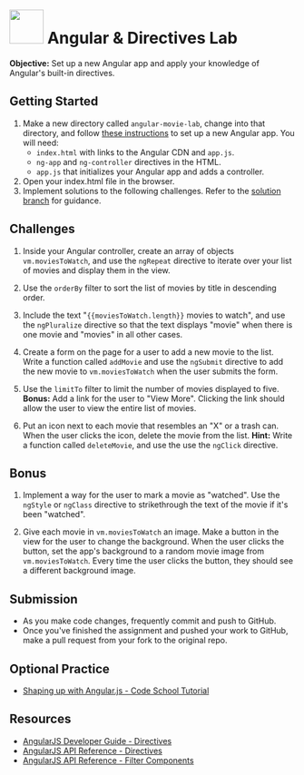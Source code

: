 # <img src="https://cloud.githubusercontent.com/assets/7833470/10899314/63829980-8188-11e5-8cdd-4ded5bcb6e36.png" height="60"> Angular & Directives Lab

**Objective:** Set up a new Angular app and apply your knowledge of Angular's built-in directives.

## Getting Started

1. Make a new directory called `angular-movie-lab`, change into that directory, and follow [these instructions](https://github.com/SF-WDI-LABS/intro-angular#setting-up-an-angular-app) to set up a new Angular app. You will need:
	* `index.html` with links to the Angular CDN and `app.js`.
	* `ng-app` and `ng-controller` directives in the HTML.
	* `app.js` that initializes your Angular app and adds a controller.
3. Open your index.html file in the browser.
4. Implement solutions to the following challenges. Refer to the [solution branch](https://github.com/SF-WDI-LABS/intro-angular-lab/tree/solution) for guidance.

## Challenges

1. Inside your Angular controller, create an array of objects `vm.moviesToWatch`, and use the `ngRepeat` directive to iterate over your list of movies and display them in the view.

2. Use the `orderBy` filter to sort the list of movies by title in descending order.

3. Include the text "`{{moviesToWatch.length}}` movies to watch", and use the `ngPluralize` directive so that the text displays "movie" when there is one movie and "movies" in all other cases.

4. Create a form on the page for a user to add a new movie to the list. Write a function called `addMovie` and use the `ngSubmit` directive to add the new movie to `vm.moviesToWatch` when the user submits the form.

5. Use the `limitTo` filter to limit the number of movies displayed to five. **Bonus:** Add a link for the user to "View More". Clicking the link should allow the user to view the entire list of movies.

6. Put an icon next to each movie that resembles an "X" or a trash can. When the user clicks the icon, delete the movie from the list. **Hint:** Write a function called `deleteMovie`, and use the use the `ngClick` directive.

## Bonus

1. Implement a way for the user to mark a movie as "watched". Use the `ngStyle` or `ngClass` directive to strikethrough the text of the movie if it's been "watched".

2. Give each movie in `vm.moviesToWatch` an image. Make a button in the view for the user to change the background. When the user clicks the button, set the app's background to a random movie image from `vm.moviesToWatch`. Every time the user clicks the button, they should see a different background image.

## Submission

* As you make code changes, frequently commit and push to GitHub.
* Once you've finished the assignment and pushed your work to GitHub, make a pull request from your fork to the original repo.

## Optional Practice

* <a href="https://www.codeschool.com/courses/shaping-up-with-angular-js" target="_blank">Shaping up with Angular.js - Code School Tutorial</a>

## Resources

* <a href="https://docs.angularjs.org/guide/directive#what-are-directives-" target="_blank">AngularJS Developer Guide - Directives</a>
* <a href="https://docs.angularjs.org/api/ng/directive" target="_blank">AngularJS API Reference - Directives</a>
* <a href="https://docs.angularjs.org/api/ng/filter" target="_blank">AngularJS API Reference - Filter Components</a>
